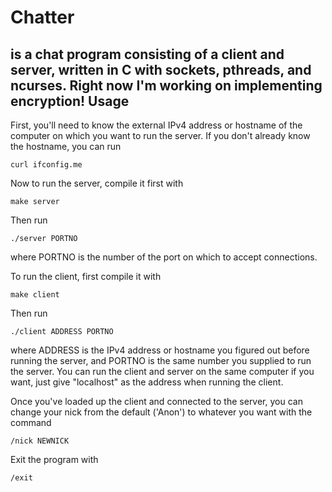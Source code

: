 Chatter
=======
is a chat program consisting of a client and server, written in C with sockets, pthreads, and ncurses. Right now I'm working on implementing encryption!
Usage
-----
First, you'll need to know the external IPv4 address or hostname of the computer on which you want to run the server. If you don't already know the hostname, you
can run

    curl ifconfig.me
Now to run the server, compile it first with

    make server
Then run

    ./server PORTNO
where PORTNO is the number of the port on which to accept connections.

To run the client, first compile it with

    make client
Then run

    ./client ADDRESS PORTNO
where ADDRESS is the IPv4 address or hostname you figured out before running the server, and PORTNO is the same number you supplied to run the server. You can run the client and server on the same computer if you want, just give "localhost" as the address when running the client.

Once you've loaded up the client and connected to the server, you can change your nick from the default ('Anon') to whatever you want with the command

    /nick NEWNICK

Exit the program with

    /exit
